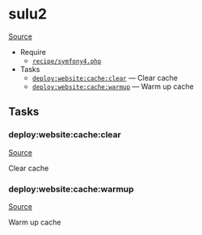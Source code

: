 <!-- DO NOT EDIT THIS FILE! -->
<!-- Instead edit recipe/sulu2.php -->
<!-- Then run bin/docgen -->

# sulu2

[Source](/recipe/sulu2.php)



* Require
  * [`recipe/symfony4.php`](/recipe/symfony4.php)
* Tasks
  * [`deploy:website:cache:clear`](#deploy:website:cache:clear) — Clear cache
  * [`deploy:website:cache:warmup`](#deploy:website:cache:warmup) — Warm up cache


## Tasks
### deploy:website:cache:clear
[Source](/recipe/sulu2.php#L24)

Clear cache



### deploy:website:cache:warmup
[Source](/recipe/sulu2.php#L29)

Warm up cache



